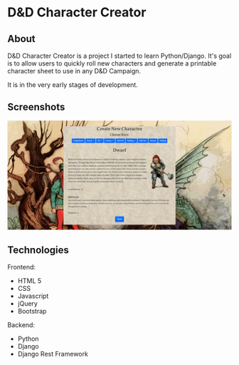 # D&D Character Creator

## About
D&D Character Creator is a project I started to learn Python/Django.
It's goal is to allow users to quickly roll new characters and generate a printable character sheet to use in any D&D Campaign.

It is in the very early stages of development. 

## Screenshots

<img src = "https://github.com/xrysen/CharacterCreator/blob/main/docs/ss1.png?raw=true">

## Technologies
Frontend:
- HTML 5
- CSS
- Javascript
- jQuery
- Bootstrap

Backend:
- Python
- Django
- Django Rest Framework